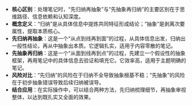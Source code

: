 *   **核心区别**：处理笔记时，“先归纳再抽象”与“先抽象再归纳”的主要区别在于思维路径、信息依赖和认知深度。
*   **概念定义**：“归纳”是从具体信息中提炼共同特征形成结论；“抽象”是剥离次要属性，提取本质核心。
*   **先归纳再抽象**：这是一个“从点到线再到面”的过程，从具体信息出发，归纳出一般性结论，再从中抽象出本质。它逻辑扎实，适用于内容零散的笔记。
*   **先抽象再归纳**：这是一个“从面到线再到点”的过程，先建立一个假设性的抽象框架，再用笔记中的具体信息去验证和填充它。它效率高，适用于主题明确的笔记。
*   **风险对比**：“先归纳”的风险在于归纳不全导致抽象根基不稳；“先抽象”的风险在于初步抽象错误导致后续归纳被误导。
*   **结合应用**：在实际操作中，可以结合两种方法，先归纳梳理细节，再抽象审视整体，以达到既扎实又全面的效果。